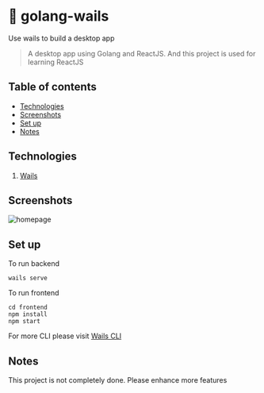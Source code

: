 # :mage: golang-wails
Use wails to build a desktop app
> A desktop app using Golang and ReactJS. And this project is used for learning ReactJS

## Table of contents
* [Technologies](#technologies)
* [Screenshots](#screenshots)
* [Set up](#set-up)
* [Notes](#notes)

## Technologies
1. [Wails](https://wails.app/)

## Screenshots

![homepage](https://user-images.githubusercontent.com/36944931/93710249-59843680-fb6f-11ea-84dd-a55b1a62a679.png)

## Set up
To run backend
```
wails serve
```
To run frontend
```
cd frontend
npm install
npm start
```
For more CLI please visit [Wails CLI](https://wails.app/reference/cli/)

## Notes

This project is not completely done. Please enhance more features
